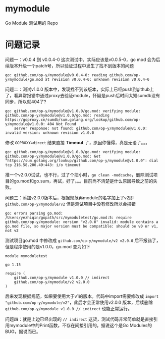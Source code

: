# mymodule
Go Module 测试用的 Repo

# 问题记录

问题一：v0.0.4 到 v0.0.4-0 这次测试中，实际应该是v0.0.5-0，go mod 会为后续版本升级一个patch号，所以验证过程中发生了找不到版本的问题

```
go: github.com/op-y/mymodule@v0.0.4-0: reading github.com/op-y/mymodule/go.mod at revision v0.0.4-0: unknown revision v0.0.4-0
```

问题二：测试v1.0.0 版本中，发现找不到该版本，实际上已经push到github上了，看异常报错中通过proxy去验证module，怀疑是push后时间太短sumdb没有同步，所以就404了?

```
go: github.com/op-y/mymodule@v1.0.0/go.mod: verifying module: github.com/op-y/mymodule@v1.0.0/go.mod: reading https://goproxy.cn/sumdb/sum.golang.org/lookup/github.com/op-y/mymodule@v1.0.0: 404 Not Found
	server response: not found: github.com/op-y/mymodule@v1.0.0: invalid version: unknown revision v1.0.0
```

修改 `GOPROXY=direct` 结果直接 **Timeout** 了，原因你懂得，真是无语了。。。

```
go: github.com/op-y/mymodule@v1.0.0/go.mod: verifying module: github.com/op-y/mymodule@v1.0.0/go.mod: Get "https://sum.golang.org/lookup/github.com/op-y/mymodule@v1.0.0": dial tcp 216.58.200.49:443: i/o timeout
```

推一个v2.0.0试试，也不行，过了个把小时，`go clean -modcache`，删除测试项目的go.mod和go.sum，再试，好了。。。目前尚不清楚是什么原因导致之前的失败。

问题三：添加v2.0.0版本后，根据规范再module的名字加上了v2即 `github.com/op-y/mymodule/v2` 但是测试项目中没有修改所以会报错

```
go: errors parsing go.mod:
/Users/yezhiqin/gopath/src/mymoduletest/go.mod:5: require github.com/op-y/mymodule: version "v2.0.0" invalid: module contains a go.mod file, so major version must be compatible: should be v0 or v1, not v2
```

测试项目go.mod 中修改成 `github.com/op-y/mymodule/v2 v2.0.0` 后不报错了，但是程序使用的是v1.0.0，go.mod 变为如下

```
module mymoduletest

go 1.15

require (
	github.com/op-y/mymodule v1.0.0 // indirect
	github.com/op-y/mymodule/v2 v2.0.0
)
```

后来发现根据规范，如果要使用大于v1的版本，代码中import需要修改成 `import "github.com/op-y/mymodule/v2"`，此后才会正常使用v2.0.0 版本，后续删除 `github.com/op-y/mymodule v1.0.0 // indirect` 也能正常运行。

问题四：就是上边已经出现的 `// indirect` 这货，测试代码非常简单就是直接引用mymodule中的Print函数，不存在间接引用的。据说这个是Go Modules的BUG，据说而已。 
